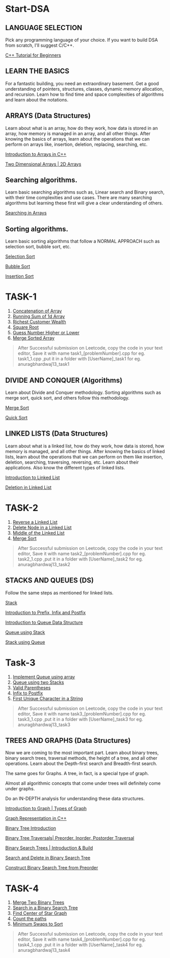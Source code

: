 # Start-DSA
## LANGUAGE SELECTION

Pick any programming language of your choice. If you want to build DSA from scratch, I'll suggest C/C++.

[C++ Tutorial for Beginners](https://www.youtube.com/watch?v=vLnPwxZdW4Y)

## LEARN THE BASICS

For a fantastic building, you need an extraordinary basement. Get a good understanding of pointers, structures, classes, dynamic memory allocation, and recursion. Learn how to find time and space complexities of algorithms and learn about the notations.

## ARRAYS (Data Structures)

Learn about what is an array, how do they work, how data is stored in an array, how memory is managed in an array, and all other things. After knowing the basics of arrays, learn about the operations that we can perform on arrays like, insertion, deletion, replacing, searching, etc.

[Introduction to Arrays in C++](https://youtu.be/PyTK_g1l8V8)

[Two Dimensional Arrays | 2D Arrays](https://youtu.be/Xx1tWbb37hY)

## Searching algorithms.

Learn basic searching algorithms such as, Linear search and Binary search, with their time complexities and use cases. There are many searching algorithms but learning these first will give a clear understanding of others.

[Searching in Arrays](https://youtu.be/13ocRMSJy5M)

## Sorting algorithms.

Learn basic sorting algorithms that follow a NORMAL APPROACH such as selection sort, bubble sort, etc.

[Selection Sort](https://youtu.be/dQa4A2Z0_Ro)

[Bubble Sort](https://youtu.be/xcPFUCh0jT0)

[Insertion Sort](https://youtu.be/3GC83dh4cf0)

# TASK-1

1.  [Concatenation of Array](https://leetcode.com/problems/concatenation-of-array/)
2.  [Running Sum of 1d Array](https://leetcode.com/problems/running-sum-of-1d-array/)
3.  [Richest Customer Wealth](https://leetcode.com/problems/richest-customer-wealth/)
4.  [Square Root](https://leetcode.com/problems/sqrtx/)
5.  [Guess Number Higher or Lower](https://leetcode.com/problems/guess-number-higher-or-lower/)
6.  [Merge Sorted Array](https://leetcode.com/problems/merge-sorted-array/)

> After Successful submission on Leetcode, copy the code in your text editor, Save it with name task1_[problemNumber].cpp for eg. task1_1.cpp ,put it in a folder with [UserName]_task1 for eg. anuragbhardwaj13_task1

## DIVIDE AND CONQUER (Algorithms)

Learn about Divide and Conquer methodology. Sorting algorithms such as merge sort, quick sort, and others follow this methodology.

[Merge Sort](https://youtu.be/4z9I6ZmeLOQ)

[Quick Sort](https://youtu.be/Dl6HT-NM_q4)

## LINKED LISTS (Data Structures)

Learn about what is a linked list, how do they work, how data is stored, how memory is managed, and all other things. After knowing the basics of linked lists, learn about the operations that we can perform on them like insertion, deletion, searching, traversing, reversing, etc. Learn about their applications. Also know the different types of linked lists.

[Introduction to Linked List](https://youtu.be/Crqgl10aIGQ)

[Deletion in Linked List](https://youtu.be/kvk8gfAJLeg)

# TASK-2

1.  [Reverse a Linked List](https://leetcode.com/problems/reverse-linked-list/)
2.  [Delete Node in a Linked List](https://leetcode.com/problems/delete-node-in-a-linked-list/)
3.  [Middle of the Linked List](https://leetcode.com/problems/middle-of-the-linked-list/)
4.  [Merge Sort](https://practice.geeksforgeeks.org/problems/merge-sort/1)

> After Successful submission on Leetcode, copy the code in your text editor, Save it with name task2_[problemNumber].cpp for eg. task2_1.cpp ,put it in a folder with [UserName]_task2 for eg. anuragbhardwaj13_task2

## STACKS AND QUEUES (DS)

Follow the same steps as mentioned for linked lists.

[Stack](https://youtu.be/JvuaAgDar1c)

[Introduction to Prefix, Infix and Postfix](https://youtu.be/6T3jMNUCRNU)

[Introduction to Queue Data Structure](https://youtu.be/fbonDkYsKj0)

[Queue using Stack](https://youtu.be/iEwX3XA5SDo)

[Stack using Queue](https://youtu.be/FbPIay0KN00)

# Task-3

1.  [Implement Queue using array](https://practice.geeksforgeeks.org/problems/implement-queue-using-array/1/?problemType=functional&page=1&sortBy=submissions&category%5B%5D=Queue&query=problemTypefunctionalpage1sortBysubmissionscategory%5B%5DQueue)
2.  [Queue using two Stacks](https://practice.geeksforgeeks.org/problems/queue-using-two-stacks/1/?problemType=functional&page=1&sortBy=submissions&category%5B%5D=Queue&query=problemTypefunctionalpage1sortBysubmissionscategory%5B%5DQueue)
3.  [Valid Parentheses](https://leetcode.com/problems/valid-parentheses/)
4.  [Infix to Postfix](https://practice.geeksforgeeks.org/problems/infix-to-postfix-1587115620/1)
5.  [First Unique Character in a String](https://leetcode.com/problems/first-unique-character-in-a-string/)

> After Successful submission on Leetcode, copy the code in your text editor, Save it with name task3_[problemNumber].cpp for eg. task3_1.cpp ,put it in a folder with [UserName]_task3 for eg. anuragbhardwaj13_task3

## TREES AND GRAPHS (Data Structures)

Now we are coming to the most important part. Learn about binary trees, binary search trees, traversal methods, the height of a tree, and all other operations. Learn about the Depth-first search and Breadth-first search.

The same goes for Graphs. A tree, in fact, is a special type of graph.

Almost all algorithmic concepts that come under trees will definitely come under graphs.

Do an IN-DEPTH analysis for understanding these data structures.

[Introduction to Graph | Types of Graph](https://youtu.be/LCrovIMurxY)

[Graph Representation in C++](https://www.youtube.com/watch?v=bTtm2ky7I3Y)

[Binary Tree Introduction](https://www.youtube.com/watch?v=_jKa4gycZTw)

[Binary Tree Traversals| Preorder, Inorder, Postorder Traversal](https://www.youtube.com/watch?v=67zlUtAr2LE)

[Binary Search Trees | Introduction & Build](https://youtu.be/ScdwdSCnXDU)

[Search and Delete in Binary Search Tree](https://youtu.be/kU9Lv3e_kxs)

[Construct Binary Search Tree from Preorder](https://youtu.be/vFW80O0NzBU)

# TASK-4

1.  [Merge Two Binary Trees](https://leetcode.com/problems/merge-two-binary-trees/)
2.  [Search in a Binary Search Tree](https://leetcode.com/problems/search-in-a-binary-search-tree/)
3.  [Find Center of Star Graph](https://leetcode.com/problems/find-center-of-star-graph/)
4.  [Count the paths](https://practice.geeksforgeeks.org/problems/count-the-paths4332/1/?category%5B%5D=Graph&category%5B%5D=Graph&difficulty%5B%5D=0&page=1&query=category%5B%5DGraphdifficulty%5B%5D0category%5B%5DGraphpage1)
5.  [Minimum Swaps to Sort](https://practice.geeksforgeeks.org/problems/minimum-swaps/1/?category%5B%5D=Graph&category%5B%5D=Graph&difficulty%5B%5D=1&page=1&query=category%5B%5DGraphdifficulty%5B%5D1page1category%5B%5DGraph)

> After Successful submission on Leetcode, copy the code in your text editor, Save it with name task4_[problemNumber].cpp for eg. task4_1.cpp ,put it in a folder with [UserName]_task4 for eg. anuragbhardwaj13_task4
